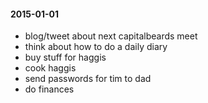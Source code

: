 #### 2015-01-01 ####

- blog/tweet about next capitalbeards meet
- think about how to do a daily diary
- buy stuff for haggis
- cook haggis
- send passwords for tim to  dad
- do finances
